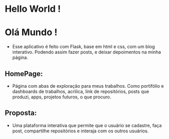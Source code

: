 # Hello World !


# Olá Mundo !

- Esse aplicativo é feito com Flask, base em html e css, com um blog interativo. Podendo assim fazer posts, e deixar depoimentos na minha página.

## HomePage:

- Página com abas de exploração para meus trabalhos. Como portifólio e dashboards de trabalhos, acrilica, link de repositórios, posts que produzi, apps, projetos futuros, o que procuro.


## Proposta:
- Uma plataforma interativa que permite que o usuário se cadastre, faça post, compartilhe repositórios e interaja com os outros usuários.
